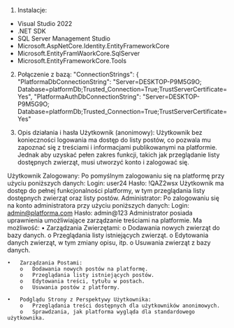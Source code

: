 1. Instalacje:
-  Visual Studio 2022
- .NET SDK
- SQL Server Management Studio
- Microsoft.AspNetCore.Identity.EntityFrameworkCore
- Microsoft.EntityFramWaorkCore.SqlServer
- Microsoft.EntityFrameworkCore.Tools

2. Połączenie z bazą:
"ConnectionStrings": {
    "PlatformaDbConnectionString": "Server=DESKTOP-P9M5G9O; Database=platformDb;Trusted_Connection=True;TrustServerCertificate=Yes",
    "PlatformaAuthDbConnectionString": "Server=DESKTOP-P9M5G9O; Database=platformDb;Trusted_Connection=True;TrustServerCertificate=Yes"

3. Opis działania i hasła
Użytkownik (anonimowy):
Użytkownik bez konieczności logowania ma dostęp do listy postów, co pozwala mu zapoznać się z treściami i informacjami publikowanymi na platformie. Jednak aby uzyskać pełen zakres funkcji, takich jak przeglądanie listy dostępnych zwierząt, musi utworzyć konto i zalogować się.

Użytkownik Zalogowany:
    Po pomyślnym zalogowaniu się na platformę przy użyciu poniższych danych:
    Login: user24
    Hasło: !QAZ2wsx
    Użytkownik ma dostęp do pełnej funkcjonalności platformy, w tym przeglądania listy dostępnych zwierząt oraz listy postów. 
    Administrator:
    Po zalogowaniu się na konto administratora przy użyciu poniższych danych:
    Login: admin@platforma.com
    Hasło: admin@123
Administrator posiada uprawnienia umożliwiające zarządzanie treściami na platformie. Ma możliwość:
    •	Zarządzania Zwierzętami:
        o	Dodawania nowych zwierząt do bazy danych.
        o	Przeglądania listy istniejących zwierząt.
        o	Edytowania danych zwierząt, w tym zmiany opisu, itp.
        o	Usuwania zwierząt z bazy danych.

    •	Zarządzania Postami:
        o	Dodawania nowych postów na platformę.
        o	Przeglądania listy istniejących postów.
        o	Edytowania treści, tytułu w postach.
        o	Usuwania postów z platformy.

    •	Podglądu Strony z Perspektywy Użytkownika:
        o	Przeglądania treści dostępnych dla użytkowników anonimowych.
        o	Sprawdzania, jak platforma wygląda dla standardowego użytkownika.

 

